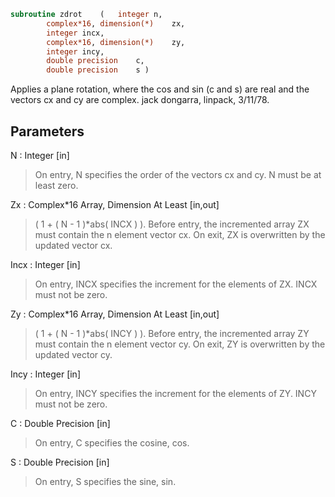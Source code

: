 ```fortran
subroutine zdrot	(	integer	n,
		complex*16, dimension(*)	zx,
		integer	incx,
		complex*16, dimension(*)	zy,
		integer	incy,
		double precision	c,
		double precision	s )
```

 Applies a plane rotation, where the cos and sin (c and s) are real
 and the vectors cx and cy are complex.
 jack dongarra, linpack, 3/11/78.

## Parameters
N : Integer [in]
> On entry, N specifies the order of the vectors cx and cy.
> N must be at least zero.

Zx : Complex*16 Array, Dimension At Least [in,out]
> ( 1 + ( N - 1 )*abs( INCX ) ).
> Before entry, the incremented array ZX must contain the n
> element vector cx. On exit, ZX is overwritten by the updated
> vector cx.

Incx : Integer [in]
> On entry, INCX specifies the increment for the elements of
> ZX. INCX must not be zero.

Zy : Complex*16 Array, Dimension At Least [in,out]
> ( 1 + ( N - 1 )*abs( INCY ) ).
> Before entry, the incremented array ZY must contain the n
> element vector cy. On exit, ZY is overwritten by the updated
> vector cy.

Incy : Integer [in]
> On entry, INCY specifies the increment for the elements of
> ZY. INCY must not be zero.

C : Double Precision [in]
> On entry, C specifies the cosine, cos.

S : Double Precision [in]
> On entry, S specifies the sine, sin.

